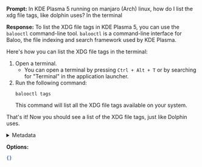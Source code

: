 **Prompt:**
In KDE Plasma 5 running on manjaro (Arch) linux, how do I list the xdg
file tags, like dolphin uses? In the terminal

**Response:**
To list the XDG file tags in KDE Plasma 5, you can use the `balooctl` command-line tool. `balooctl` is a command-line interface for Baloo, the file indexing and search framework used by KDE Plasma.

Here's how you can list the XDG file tags in the terminal:

1. Open a terminal.
   - You can open a terminal by pressing `Ctrl + Alt + T` or by searching for "Terminal" in the application launcher.
2. Run the following command:
   ```
   balooctl tags
   ```
   This command will list all the XDG file tags available on your system.

That's it! Now you should see a list of the XDG file tags, just like Dolphin uses.

<details><summary>Metadata</summary>

- Duration: 5899 ms
- Datetime: 2023-09-03T10:28:36.477584
- Model: gpt-3.5-turbo-0613

</details>

**Options:**
```json
{}
```


